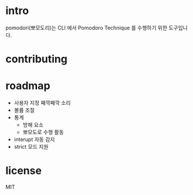 # intro
pomodori(뽀모도리)는 CLI 에서 Pomodoro Technique 를 수행하기 위한 도구입니다.

# contributing

# roadmap
* 사용자 지정 째깍째깍 소리
* 볼륨 조절
* 통계
    - 방해 요소
    - 뽀모도로 수행 활동
* interupt 자동 감지
* strict 모드 지원

# license
MIT
